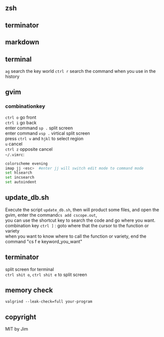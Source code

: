 ## zsh

## terminator

## markdown 

## terminal 
`ag` search the key world 
`ctrl r` search the command when you use in the history 

## gvim 
### combinationkey 
`ctrl o` go front  
`ctrl i` go back  
enter command `sp .` split screen  
enter command `vsp .` virtical split screen  
press `ctrl v` and `hjkl` to select region  
`u` cancel  
`ctrl z` opposite cancel  
`~/.vimrc`: 
```bash 
colorscheme evening   
imap jj <esc>  #enter jj will switch edit mode to command mode  
set hlsearch  
set incsearch  
set autoindent  
```

## update_db.sh
Execute the script `update_db.sh`, then will product some files, and open the gvim, enter the command`cs add cscope.out`,  
you can use the shortcut key to search the code and go where you want.  
combination key `ctrl ]` : goto where that the cursor to the function or variety  
when you want to know where to call the function or variety, end the command "cs f e keyword_you_want"

## terminator 
split screen for terminal  
`ctrl shit o`, `ctrl shit e` to split screen 

## memory check  
`valgrind --leak-check=full your-program`  

## copyright   
MIT by Jim
